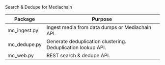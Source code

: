 
Search & Dedupe for Mediachain

Package         | Purpose
----------------|----------------
mc_ingest.py    | Ingest media from data dumps or Mediachain API.
mc_dedupe.py    | Generate deduplication clustering. Deduplication lookup API.
mc_web.py       | REST search & dedupe API.